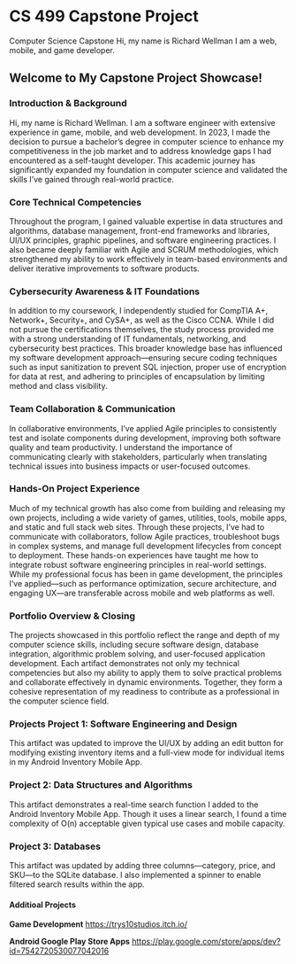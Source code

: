 <h1>CS 499 Capstone Project</h1>
Computer Science Capstone
Hi, my name is Richard Wellman
I am a web, mobile, and game developer.

<h2>Welcome to My
Capstone Project Showcase!</h2>

<h3>Introduction & Background</h3>
Hi, my name is Richard Wellman. I am a software engineer with extensive experience in game, mobile, and web development. In 2023, I made the decision to pursue a bachelor’s degree in computer science to enhance my competitiveness in the job market and to address knowledge gaps I had encountered as a self-taught developer. This academic journey has significantly expanded my foundation in computer science and validated the skills I’ve gained through real-world practice.

<h3>Core Technical Competencies</h3>
Throughout the program, I gained valuable expertise in data structures and algorithms, database management, front-end frameworks and libraries, UI/UX principles, graphic pipelines, and software engineering practices. I also became deeply familiar with Agile and SCRUM methodologies, which strengthened my ability to work effectively in team-based environments and deliver iterative improvements to software products.

<h3>Cybersecurity Awareness & IT Foundations</h3>
In addition to my coursework, I independently studied for CompTIA A+, Network+, Security+, and CySA+, as well as the Cisco CCNA. While I did not pursue the certifications themselves, the study process provided me with a strong understanding of IT fundamentals, networking, and cybersecurity best practices. This broader knowledge base has influenced my software development approach—ensuring secure coding techniques such as input sanitization to prevent SQL injection, proper use of encryption for data at rest, and adhering to principles of encapsulation by limiting method and class visibility.

<h3>Team Collaboration & Communication</h3>
In collaborative environments, I’ve applied Agile principles to consistently test and isolate components during development, improving both software quality and team productivity. I understand the importance of communicating clearly with stakeholders, particularly when translating technical issues into business impacts or user-focused outcomes.

<h3>Hands-On Project Experience</h3>
Much of my technical growth has also come from building and releasing my own projects, including a wide variety of games, utilities, tools, mobile apps, and static and full stack web sites. Through these projects, I’ve had to communicate with collaborators, follow Agile practices, troubleshoot bugs in complex systems, and manage full development lifecycles from concept to deployment. These hands-on experiences have taught me how to integrate robust software engineering principles in real-world settings. While my professional focus has been in game development, the principles I’ve applied—such as performance optimization, secure architecture, and engaging UX—are transferable across mobile and web platforms as well.

<h3>Portfolio Overview & Closing</h3>
The projects showcased in this portfolio reflect the range and depth of my computer science skills, including secure software design, database integration, algorithmic problem solving, and user-focused application development. Each artifact demonstrates not only my technical competencies but also my ability to apply them to solve practical problems and collaborate effectively in dynamic environments. Together, they form a cohesive representation of my readiness to contribute as a professional in the computer science field.

<h3>Projects
Project 1: Software Engineering and Design</h3>
This artifact was updated to improve the UI/UX by adding an edit button for modifying existing inventory items and a full-view mode for individual items in my Android Inventory Mobile App.

<h3>Project 2: Data Structures and Algorithms</h3>
This artifact demonstrates a real-time search function I added to the Android Inventory Mobile App. Though it uses a linear search, I found a time complexity of O(n) acceptable given typical use cases and mobile capacity.

<h3>Project 3: Databases</h3>
This artifact was updated by adding three columns—category, price, and SKU—to the SQLite database. I also implemented a spinner to enable filtered search results within the app.

<h4>Additioal Projects</h4>

<b>Game Development</b>
https://trys10studios.itch.io/

<b>Android Google Play Store Apps</b>
https://play.google.com/store/apps/dev?id=7542720530077042016
